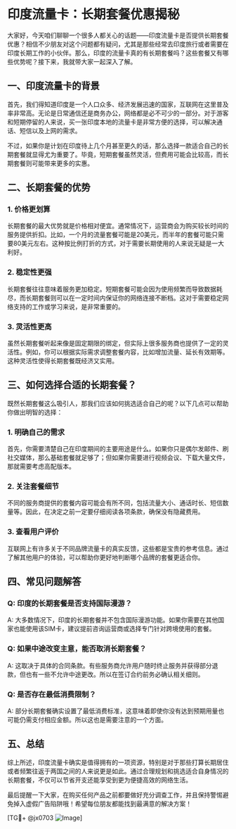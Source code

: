 # 印度流量卡：长期套餐优惠揭秘

大家好，今天咱们聊聊一个很多人都关心的话题——印度流量卡是否提供长期套餐优惠？相信不少朋友对这个问题都有疑问，尤其是那些经常去印度旅行或者需要在印度长期工作的小伙伴。那么，印度的流量卡真的有长期套餐吗？这些套餐又有哪些优势呢？接下来，我就带大家一起深入了解。

## 一、印度流量卡的背景

首先，我们得知道印度是一个人口众多、经济发展迅速的国家，互联网在这里普及率非常高。无论是日常通信还是商务办公，网络都是必不可少的一部分。对于游客和短期停留的人来说，买一张印度本地的流量卡是非常方便的选择，可以解决通话、短信以及上网的需求。

不过，如果你是计划在印度待上几个月甚至更久的话，那么选择一款适合自己的长期套餐就显得尤为重要了。毕竟，短期套餐虽然灵活，但费用可能会比较高，而长期套餐则可能带来更多的实惠。

## 二、长期套餐的优势

### 1. **价格更划算**
长期套餐的最大优势就是价格相对便宜。通常情况下，运营商会为购买较长时间的服务提供折扣。比如，一个月的流量套餐可能是20美元，而半年的套餐可能只需要80美元左右。这种按比例打折的方式，对于需要长期使用的人来说无疑是一大利好。

### 2. **稳定性更强**
长期套餐往往意味着服务更加稳定。短期套餐可能会因为使用频繁而导致数据耗尽，而长期套餐则可以在一定时间内保证你的网络连接不断档。这对于需要稳定网络支持的工作或学习来说，是非常重要的。

### 3. **灵活性更高**
虽然长期套餐听起来像是固定期限的绑定，但实际上很多服务商也提供了一定的灵活性。例如，你可以根据实际需求调整套餐内容，比如增加流量、延长有效期等。这种灵活性使得长期套餐既经济又实用。

## 三、如何选择合适的长期套餐？

既然长期套餐这么吸引人，那我们应该如何挑选适合自己的呢？以下几点可以帮助你做出明智的选择：

### 1. **明确自己的需求**
首先，你需要清楚自己在印度期间的主要用途是什么。如果你只是偶尔发邮件、刷社交媒体，那么基础套餐就足够了；但如果你需要进行视频会议、下载大量文件，那就需要考虑高配版本。

### 2. **关注套餐细节**
不同的服务商提供的套餐内容可能会有所不同，包括流量大小、通话时长、短信数量等。因此，在决定之前一定要仔细阅读各项条款，确保没有隐藏费用。

### 3. **查看用户评价**
互联网上有许多关于不同品牌流量卡的真实反馈，这些都是宝贵的参考信息。通过了解其他用户的体验，可以帮助你更好地判断哪个品牌的套餐更适合你。

## 四、常见问题解答

### Q: 印度的长期套餐是否支持国际漫游？
A: 大多数情况下，印度的长期套餐并不包含国际漫游功能。如果你需要在其他国家也能使用该SIM卡，建议提前咨询运营商或选择专门针对跨境使用的套餐。

### Q: 如果中途改变主意，能否取消长期套餐？
A: 这取决于具体的合同条款。有些服务商允许用户随时终止服务并获得部分退款，但也有一些不允许中途更改。所以在签订合约前务必确认相关细则。

### Q: 是否存在最低消费限制？
A: 部分长期套餐确实设置了最低消费标准，这意味着即使你没有达到预期用量也可能仍需支付相应金额。所以这也是需要注意的一个方面。

## 五、总结

综上所述，印度流量卡确实是值得拥有的一项资源，特别是对于那些打算长期居住或者频繁往返于两国之间的人来说更是如此。通过合理规划和挑选适合自身情况的长期套餐，不仅可以节省开支还能享受到更为便捷高效的网络生活。

最后提醒一下大家，在购买任何产品之前都要做好充分调查工作，并且保持警惕避免掉入虚假广告陷阱哦！希望每位朋友都能找到最满意的解决方案！

[TG💪+ @jx0703 ![Image](https://github.com/user-attachments/assets/dbca1d08-cadb-493c-b0ec-ad6f7a83f270)]
